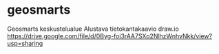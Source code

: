 # geosmarts
Geosmarts keskustelualue
Alustava tietokantakaavio draw.io https://drive.google.com/file/d/0Byg-foi3rAA7SXo2NlhzWnhvNkk/view?usp=sharing
